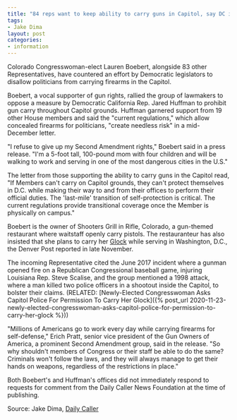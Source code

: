 ```yaml
---
title: "84 reps want to keep ability to carry guns in Capitol, say DC is unsafe"
tags:
- Jake Dima
layout: post
categories:
- information
---
```


Colorado Congresswoman-elect Lauren Boebert, alongside 83 other Representatives, have countered an effort by Democratic legislators to disallow politicians from carrying firearms in the Capitol.

Boebert, a vocal supporter of gun rights, rallied the group of lawmakers to oppose a measure by Democratic California Rep. Jared Huffman to prohibit gun carry throughout Capitol grounds. Huffman garnered support from 19 other House members and said the "current regulations," which allow concealed firearms for politicians, "create needless risk" in a mid-December letter.

"I refuse to give up my Second Amendment rights," Boebert said in a press release. "I'm a 5-foot tall, 100-pound mom with four children and will be walking to work and serving in one of the most dangerous cities in the U.S."

The letter from those supporting the ability to carry guns in the Capitol read, "If Members can't carry on Capitol grounds, they can't protect themselves in D.C. while making their way to and from their offices to perform their official duties. The 'last-mile' transition of self-protection is critical. The current regulations provide transitional coverage once the Member is physically on campus."

Boebert is the owner of Shooters Grill in Rifle, Colorado, a gun-themed restaurant where waitstaff openly carry pistols. The restauranteur has also insisted that she plans to carry her [Glock](https://us.glock.com/) while serving in Washington, D.C., the Denver Post reported in late November.

The incoming Representative cited the June 2017 incident where a gunman opened fire on a Republican Congressional baseball game, injuring Louisiana Rep. Steve Scalise, and the group mentioned a 1998 attack, where a man killed two police officers in a shootout inside the Capitol, to bolster their claims. (RELATED: [Newly-Elected Congresswoman Asks Capitol Police For Permission To Carry Her Glock]({% post_url 2020-11-23-newly-elected-congresswoman-asks-capitol-police-for-permission-to-carry-her-glock %}))

"Millions of Americans go to work every day while carrying firearms for self-defense," Erich Pratt, senior vice president of the Gun Owners of America, a prominent Second Amendment group, said in the release. "So why shouldn't members of Congress or their staff be able to do the same? Criminals won't follow the laws, and they will always manage to get their hands on weapons, regardless of the restrictions in place."

Both Boebert's and Huffman's offices did not immediately respond to requests for comment from the Daily Caller News Foundation at the time of publishing.

Source: Jake Dima, [Daily Caller]("https://dailycaller.com/2021/01/02/lauren-boebert-guns-capitol-letter-reps/")

